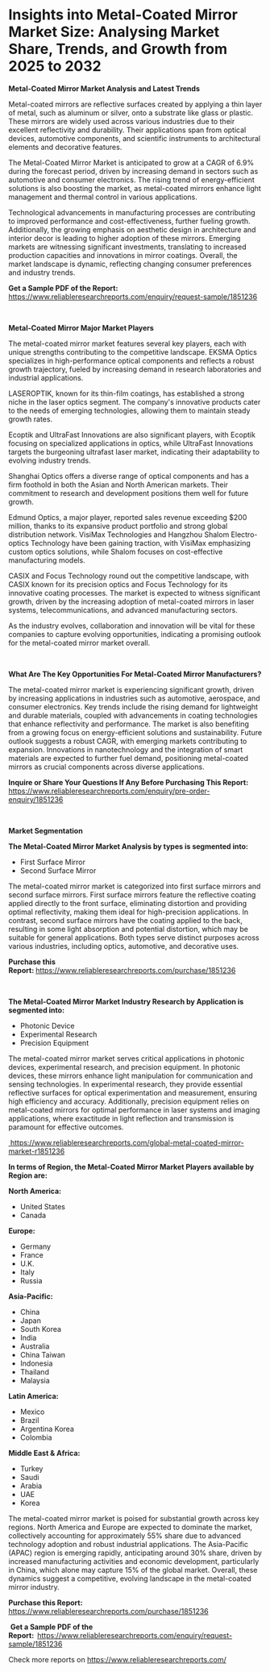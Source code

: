 <p><h1>Insights into Metal-Coated Mirror Market Size: Analysing Market Share, Trends, and Growth from 2025 to 2032</h1></p><p><strong>Metal-Coated Mirror Market Analysis and Latest Trends</strong></p>
<p><p>Metal-coated mirrors are reflective surfaces created by applying a thin layer of metal, such as aluminum or silver, onto a substrate like glass or plastic. These mirrors are widely used across various industries due to their excellent reflectivity and durability. Their applications span from optical devices, automotive components, and scientific instruments to architectural elements and decorative features.</p><p>The Metal-Coated Mirror Market is anticipated to grow at a CAGR of 6.9% during the forecast period, driven by increasing demand in sectors such as automotive and consumer electronics. The rising trend of energy-efficient solutions is also boosting the market, as metal-coated mirrors enhance light management and thermal control in various applications. </p><p>Technological advancements in manufacturing processes are contributing to improved performance and cost-effectiveness, further fueling growth. Additionally, the growing emphasis on aesthetic design in architecture and interior decor is leading to higher adoption of these mirrors. Emerging markets are witnessing significant investments, translating to increased production capacities and innovations in mirror coatings. Overall, the market landscape is dynamic, reflecting changing consumer preferences and industry trends.</p></p>
<p><strong>Get a Sample PDF of the Report:&nbsp;</strong> <a href="https://www.reliableresearchreports.com/enquiry/request-sample/1851236?utm_campaign=3012&utm_medium=2&utm_source=Github&utm_content=ia&utm_term=26032025&utm_id=metal-coated-mirror">https://www.reliableresearchreports.com/enquiry/request-sample/1851236</a></p>
<p>&nbsp;</p>
<p><strong>Metal-Coated Mirror Major Market Players</strong></p>
<p><p>The metal-coated mirror market features several key players, each with unique strengths contributing to the competitive landscape. EKSMA Optics specializes in high-performance optical components and reflects a robust growth trajectory, fueled by increasing demand in research laboratories and industrial applications.</p><p>LASEROPTIK, known for its thin-film coatings, has established a strong niche in the laser optics segment. The company's innovative products cater to the needs of emerging technologies, allowing them to maintain steady growth rates.</p><p>Ecoptik and UltraFast Innovations are also significant players, with Ecoptik focusing on specialized applications in optics, while UltraFast Innovations targets the burgeoning ultrafast laser market, indicating their adaptability to evolving industry trends.</p><p>Shanghai Optics offers a diverse range of optical components and has a firm foothold in both the Asian and North American markets. Their commitment to research and development positions them well for future growth.</p><p>Edmund Optics, a major player, reported sales revenue exceeding $200 million, thanks to its expansive product portfolio and strong global distribution network. VisiMax Technologies and Hangzhou Shalom Electro-optics Technology have been gaining traction, with VisiMax emphasizing custom optics solutions, while Shalom focuses on cost-effective manufacturing models.</p><p>CASIX and Focus Technology round out the competitive landscape, with CASIX known for its precision optics and Focus Technology for its innovative coating processes. The market is expected to witness significant growth, driven by the increasing adoption of metal-coated mirrors in laser systems, telecommunications, and advanced manufacturing sectors.</p><p>As the industry evolves, collaboration and innovation will be vital for these companies to capture evolving opportunities, indicating a promising outlook for the metal-coated mirror market overall.</p></p>
<p>&nbsp;</p>
<p><strong>What Are The Key Opportunities For Metal-Coated Mirror Manufacturers?</strong></p>
<p><p>The metal-coated mirror market is experiencing significant growth, driven by increasing applications in industries such as automotive, aerospace, and consumer electronics. Key trends include the rising demand for lightweight and durable materials, coupled with advancements in coating technologies that enhance reflectivity and performance. The market is also benefiting from a growing focus on energy-efficient solutions and sustainability. Future outlook suggests a robust CAGR, with emerging markets contributing to expansion. Innovations in nanotechnology and the integration of smart materials are expected to further fuel demand, positioning metal-coated mirrors as crucial components across diverse applications.</p></p>
<p><strong>Inquire or Share Your Questions If Any Before Purchasing This Report:</strong> <a href="https://www.reliableresearchreports.com/enquiry/pre-order-enquiry/1851236?utm_campaign=3012&utm_medium=2&utm_source=Github&utm_content=ia&utm_term=26032025&utm_id=metal-coated-mirror">https://www.reliableresearchreports.com/enquiry/pre-order-enquiry/1851236</a></p>
<p>&nbsp;</p>
<p><strong>Market Segmentation</strong></p>
<p><strong>The Metal-Coated Mirror Market Analysis by types is segmented into:</strong></p>
<p><ul><li>First Surface Mirror</li><li>Second Surface Mirror</li></ul></p>
<p><p>The metal-coated mirror market is categorized into first surface mirrors and second surface mirrors. First surface mirrors feature the reflective coating applied directly to the front surface, eliminating distortion and providing optimal reflectivity, making them ideal for high-precision applications. In contrast, second surface mirrors have the coating applied to the back, resulting in some light absorption and potential distortion, which may be suitable for general applications. Both types serve distinct purposes across various industries, including optics, automotive, and decorative uses.</p></p>
<p><strong>Purchase this Report:&nbsp;</strong><a href="https://www.reliableresearchreports.com/purchase/1851236?utm_campaign=3012&utm_medium=2&utm_source=Github&utm_content=ia&utm_term=26032025&utm_id=metal-coated-mirror">https://www.reliableresearchreports.com/purchase/1851236</a></p>
<p>&nbsp;</p>
<p><strong>The Metal-Coated Mirror Market Industry Research by Application is segmented into:</strong></p>
<p><ul><li>Photonic Device</li><li>Experimental Research</li><li>Precision Equipment</li></ul></p>
<p><p>The metal-coated mirror market serves critical applications in photonic devices, experimental research, and precision equipment. In photonic devices, these mirrors enhance light manipulation for communication and sensing technologies. In experimental research, they provide essential reflective surfaces for optical experimentation and measurement, ensuring high efficiency and accuracy. Additionally, precision equipment relies on metal-coated mirrors for optimal performance in laser systems and imaging applications, where exactitude in light reflection and transmission is paramount for effective outcomes.</p></p>
<p><a href="https://www.reliableresearchreports.com/global-metal-coated-mirror-market-r1851236?utm_campaign=3012&utm_medium=2&utm_source=Github&utm_content=ia&utm_term=26032025&utm_id=metal-coated-mirror">&nbsp;https://www.reliableresearchreports.com/global-metal-coated-mirror-market-r1851236</a></p>
<p><strong>In terms of Region, the Metal-Coated Mirror Market Players available by Region are:</strong></p>
<p>
    <p> <strong> North America: </strong>
        <ul>
            <li>United States</li>
            <li>Canada</li>
        </ul>
        </p> 
    <p> <strong> Europe: </strong>
        <ul>
            <li>Germany</li>
            <li>France</li>
            <li>U.K.</li>
            <li>Italy</li>
            <li>Russia</li>
        </ul>
        </p> 
    <p> <strong> Asia-Pacific: </strong>
        <ul>
            <li>China</li>
            <li>Japan</li>
            <li>South Korea</li>
            <li>India</li>
            <li>Australia</li>
            <li>China Taiwan</li>
            <li>Indonesia</li>
            <li>Thailand</li>
            <li>Malaysia</li>
        </ul>
        </p> 
    <p> <strong> Latin America: </strong>
        <ul>
            <li>Mexico</li>
            <li>Brazil</li>
            <li>Argentina Korea</li>
            <li>Colombia</li>
        </ul>
        </p> 
    <p> <strong> Middle East & Africa: </strong>
        <ul>
            <li>Turkey</li>
            <li>Saudi</li>
            <li>Arabia</li>
            <li>UAE</li>
            <li>Korea</li>
        </ul>
    </p>
    </p>
<p><p>The metal-coated mirror market is poised for substantial growth across key regions. North America and Europe are expected to dominate the market, collectively accounting for approximately 55% share due to advanced technology adoption and robust industrial applications. The Asia-Pacific (APAC) region is emerging rapidly, anticipating around 30% share, driven by increased manufacturing activities and economic development, particularly in China, which alone may capture 15% of the global market. Overall, these dynamics suggest a competitive, evolving landscape in the metal-coated mirror industry.</p></p>
<p><strong>Purchase this Report: </strong><a href="https://www.reliableresearchreports.com/purchase/1851236?utm_campaign=3012&utm_medium=2&utm_source=Github&utm_content=ia&utm_term=26032025&utm_id=metal-coated-mirror">https://www.reliableresearchreports.com/purchase/1851236</a></p>
<p>&nbsp;<strong>Get a Sample PDF of the Report:&nbsp;&nbsp;</strong><a href="https://www.reliableresearchreports.com/enquiry/request-sample/1851236?utm_campaign=3012&utm_medium=2&utm_source=Github&utm_content=ia&utm_term=26032025&utm_id=metal-coated-mirror">https://www.reliableresearchreports.com/enquiry/request-sample/1851236</a></p>
<p><strong></strong></p>
<p>Check more reports on <a href="https://www.reliableresearchreports.com/?utm_campaign=3012&utm_medium=2&utm_source=Github&utm_content=ia&utm_term=26032025&utm_id=metal-coated-mirror">https://www.reliableresearchreports.com/</a></p>